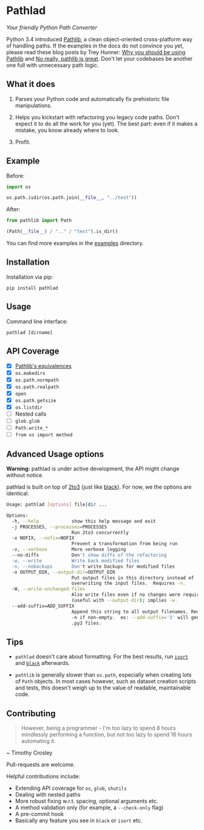 # Pathlad
_Your friendly Python Path Converter_

Python 3.4 introduced [Pathlib](https://docs.python.org/3/library/pathlib.html), a clean object-oriented cross-platform way of handling paths. If the examples in the docs do not convince you yet, please read these blog posts by Trey Hunner:  [Why you should be using Pathlib](https://treyhunner.com/2018/12/why-you-should-be-using-pathlib/) and [No really, pathlib is great](https://treyhunner.com/2019/01/no-really-pathlib-is-great/).
Don't let your codebases be another one full with unnecessary path logic.

## What it does

1. Parses your Python code and automatically fix prehistoric file manipulations.

2. Helps you kickstart with refactoring you legacy code paths. Don't expect it to do all the work for you (yet). The best part: even if it makes a mistake, you know already where to look.

3. Profit.

## Example
Before:
```python
import os

os.path.isdir(os.path.join(__file__, "../test"))
```

After:

```python
from pathlib import Path

(Path(__file__) / ".." / "test").is_dir()
```

You can find more examples in the [examples](examples/input/) directory.

## Installation

Installation via pip:

`pip install pathlad`

## Usage

Command line interface:

`pathlad [dirname]`

## API Coverage

- [X] [Pathlib's equivalences](https://docs.python.org/3.8/library/pathlib.html#correspondence-to-tools-in-the-os-module)
- [X] `os.makedirs`
- [X] `os.path.normpath`
- [X] `os.path.realpath`
- [X] `open`
- [X] `os.path.getsize`
- [X] `os.listdir`
- [ ] Nested calls
- [ ] `glob.glob`
- [ ] `Path.write_*`
- [ ] `from os import method`

## Advanced Usage options

**Warning:** pathlad is under active development, the API might change without notice.

pathlad is built on top of [2to3](https://docs.python.org/3/library/2to3.html) (just like [black](https://github.com/psf/black)). For now, we the options are identical.

```bash
Usage: pathlad [options] file|dir ...

Options:
  -h, --help            show this help message and exit
  -j PROCESSES, --processes=PROCESSES
                        Run 2to3 concurrently
  -x NOFIX, --nofix=NOFIX
                        Prevent a transformation from being run
  -v, --verbose         More verbose logging
  --no-diffs            Don't show diffs of the refactoring
  -w, --write           Write back modified files
  -n, --nobackups       Don't write backups for modified files
  -o OUTPUT_DIR, --output-dir=OUTPUT_DIR
                        Put output files in this directory instead of
                        overwriting the input files.  Requires -n.
  -W, --write-unchanged-files
                        Also write files even if no changes were required
                        (useful with --output-dir); implies -w.
  --add-suffix=ADD_SUFFIX
                        Append this string to all output filenames. Requires
                        -n if non-empty.  ex: --add-suffix='3' will generate
                        .py3 files.
```

## Tips

- `pathlad` doesn't care about formatting. For the best results, run [`isort`](https://github.com/timothycrosley/isort) and [`black`](https://github.com/psf/black/) afterwards.

- `pathlib` is generally slower than `os.path`, especially when creating lots of `Path` objects. In most cases however, such as dataset creation scripts and tests, this doesn't weigh up to the value of readable, maintainable code.

## Contributing

> However, being a programmer - I'm too lazy to spend 8 hours mindlessly performing a function, but not too lazy to spend 16 hours automating it. 

~ Timothy Crosley

Pull-requests are welcome.

Helpful contributions include:
- Extending API coverage for `os`, `glob`, `shutils`
- Dealing with nested paths
- More robust fixing w.r.t. spacing, optional arguments etc. 
- A method validation only (for example, a `--check-only` flag)
- A pre-commit hook
- Basically any feature you see in `black` or `isort` etc. 
